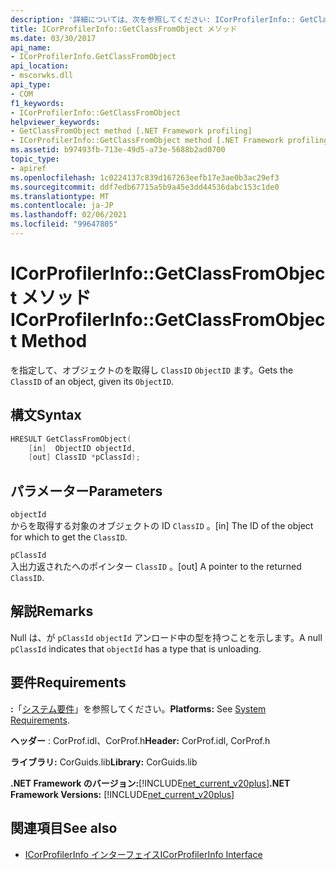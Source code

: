 ```yaml
---
description: '詳細については、次を参照してください: ICorProfilerInfo:: GetClassFromObject メソッド'
title: ICorProfilerInfo::GetClassFromObject メソッド
ms.date: 03/30/2017
api_name:
- ICorProfilerInfo.GetClassFromObject
api_location:
- mscorwks.dll
api_type:
- COM
f1_keywords:
- ICorProfilerInfo::GetClassFromObject
helpviewer_keywords:
- GetClassFromObject method [.NET Framework profiling]
- ICorProfilerInfo::GetClassFromObject method [.NET Framework profiling]
ms.assetid: b97493fb-713e-49d5-a73e-5688b2ad0700
topic_type:
- apiref
ms.openlocfilehash: 1c0224137c839d167263eefb17e3ae0b3ac29ef3
ms.sourcegitcommit: ddf7edb67715a5b9a45e3dd44536dabc153c1de0
ms.translationtype: MT
ms.contentlocale: ja-JP
ms.lasthandoff: 02/06/2021
ms.locfileid: "99647805"
---
```

# <a name="icorprofilerinfogetclassfromobject-method"></a><span data-ttu-id="5b3ca-103">ICorProfilerInfo::GetClassFromObject メソッド</span><span class="sxs-lookup"><span data-stu-id="5b3ca-103">ICorProfilerInfo::GetClassFromObject Method</span></span>

<span data-ttu-id="5b3ca-104">を指定して、オブジェクトのを取得し `ClassID` `ObjectID` ます。</span><span class="sxs-lookup"><span data-stu-id="5b3ca-104">Gets the `ClassID` of an object, given its `ObjectID`.</span></span>  
  
## <a name="syntax"></a><span data-ttu-id="5b3ca-105">構文</span><span class="sxs-lookup"><span data-stu-id="5b3ca-105">Syntax</span></span>  
  
```cpp  
HRESULT GetClassFromObject(  
    [in]  ObjectID objectId,  
    [out] ClassID *pClassId);  
```  
  
## <a name="parameters"></a><span data-ttu-id="5b3ca-106">パラメーター</span><span class="sxs-lookup"><span data-stu-id="5b3ca-106">Parameters</span></span>  

 `objectId`  
 <span data-ttu-id="5b3ca-107">からを取得する対象のオブジェクトの ID `ClassID` 。</span><span class="sxs-lookup"><span data-stu-id="5b3ca-107">[in] The ID of the object for which to get the `ClassID`.</span></span>  
  
 `pClassId`  
 <span data-ttu-id="5b3ca-108">入出力返されたへのポインター `ClassID` 。</span><span class="sxs-lookup"><span data-stu-id="5b3ca-108">[out] A pointer to the returned `ClassID`.</span></span>  
  
## <a name="remarks"></a><span data-ttu-id="5b3ca-109">解説</span><span class="sxs-lookup"><span data-stu-id="5b3ca-109">Remarks</span></span>  

 <span data-ttu-id="5b3ca-110">Null は、が `pClassId` `objectId` アンロード中の型を持つことを示します。</span><span class="sxs-lookup"><span data-stu-id="5b3ca-110">A null `pClassId` indicates that `objectId` has a type that is unloading.</span></span>  
  
## <a name="requirements"></a><span data-ttu-id="5b3ca-111">要件</span><span class="sxs-lookup"><span data-stu-id="5b3ca-111">Requirements</span></span>  

 <span data-ttu-id="5b3ca-112">**:**「[システム要件](../../get-started/system-requirements.md)」を参照してください。</span><span class="sxs-lookup"><span data-stu-id="5b3ca-112">**Platforms:** See [System Requirements](../../get-started/system-requirements.md).</span></span>  
  
 <span data-ttu-id="5b3ca-113">**ヘッダー** : CorProf.idl、CorProf.h</span><span class="sxs-lookup"><span data-stu-id="5b3ca-113">**Header:** CorProf.idl, CorProf.h</span></span>  
  
 <span data-ttu-id="5b3ca-114">**ライブラリ:** CorGuids.lib</span><span class="sxs-lookup"><span data-stu-id="5b3ca-114">**Library:** CorGuids.lib</span></span>  
  
 <span data-ttu-id="5b3ca-115">**.NET Framework のバージョン:**[!INCLUDE[net_current_v20plus](../../../../includes/net-current-v20plus-md.md)]</span><span class="sxs-lookup"><span data-stu-id="5b3ca-115">**.NET Framework Versions:** [!INCLUDE[net_current_v20plus](../../../../includes/net-current-v20plus-md.md)]</span></span>  
  
## <a name="see-also"></a><span data-ttu-id="5b3ca-116">関連項目</span><span class="sxs-lookup"><span data-stu-id="5b3ca-116">See also</span></span>

- [<span data-ttu-id="5b3ca-117">ICorProfilerInfo インターフェイス</span><span class="sxs-lookup"><span data-stu-id="5b3ca-117">ICorProfilerInfo Interface</span></span>](icorprofilerinfo-interface.md)
